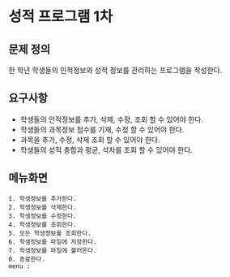 # 성적 프로그램 1차
## 문제 정의

한 학년 학생들의 인적정보와 성적 정보를 관리하는 프로그램을 작성한다.

## 요구사항

* 학생들의 인적정보를 추가, 삭제, 수정, 조회 할 수 있어야 한다.
* 학생들의 과목정보 점수를 기재, 수정 할 수 있어야 한다.
* 과목을 추가, 수정, 삭제 조회 할 수 있어야 한다.
* 학생들의 성적 총합과 평균, 석차를 조회 할 수 있어야 한다.
 

## 메뉴화면
```
1. 학생정보를 추가한다.
2. 학생정보를 삭제한다.
3. 학생정보를 수정한다.
4. 학생정보를 조회한다.
5. 모든 학생정보를 조회한다.
6. 학생정보를 파일에 저장한다.
7. 학생정보를 파일에 불러온다.
0. 종료한다.
menu :
```
